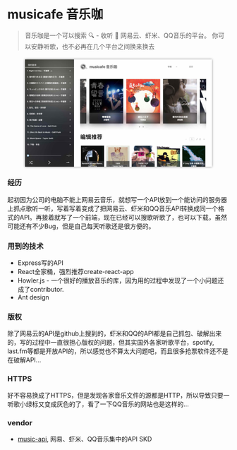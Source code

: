 # musicafe 音乐咖

>音乐咖是一个可以搜索 🔍 - 收听 🎵 网易云、虾米、QQ音乐的平台。
你可以安静听歌，也不必再在几个平台之间换来换去

<div style="margin: 20px 40px; box-shadow: 0 0 5px #888">
  <img src="/public/capture.jpg" align="middle" />
</div>

### 经历
起初因为公司的电脑不能上网易云音乐，就想写一个API放到一个能访问的服务器上抓点歌听一听，写着写着变成了把网易云、虾米和QQ音乐API转换成同一个格式的API。再接着就写了一个前端，现在已经可以搜歌听歌了，也可以下载，虽然可能还有不少Bug，但是自己每天听歌还是很方便的。

### 用到的技术
* Express写的API
* React全家桶，强烈推荐create-react-app
* Howler.js - 一个很好的播放音乐的库，因为用的过程中发现了一个小问题还成了contributor.
* Ant design

### 版权
除了网易云的API是github上搜到的，虾米和QQ的API都是自己抓包、破解出来的，写的过程中一直很担心版权的问题，但其实国外各家听歌平台，spotify, last.fm等都是开放API的，所以感觉也不算太大问题吧，而且很多抢票软件还不是在破解API...

### HTTPS
好不容易换成了HTTPS，但是发现各家音乐文件的源都是HTTP，所以导致只要一听歌小绿标又变成灰色的了，看了一下QQ音乐的网站也是这样的...

### vendor
* [music-api](https://github.com/LIU9293/musicAPI), 网易、虾米、QQ音乐集中的API SKD
